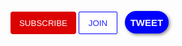 <style>
   .subscribe-button {
       background-color: #db0303;
       color: white;
       border: none;
       height: 36px;
       width: 105px;
       border-radius: 4px;
       cursor: pointer;
       transition: opacity 0.15s;
   }
   .subscribe-button:hover {
       background-color: green;
       opacity: 0.8;
   }

   .join-button {
       background-color: white;
       border-color: blue;
       border-style: solid;
       border-width: 1px;
       color: rgba(0, 0, 255, 0.874);
       height: 36px;
       width: 62px;
       border-radius: 2px;
       cursor: pointer;
       transition: background-color 1s;
   }
   .join-button:hover {
       background-color: blue;
       color: white;
   }
   
   .tweet-button {
       background-color: blue;
       color: white;
       border: none;
       height: 36px;
       width: 70px;
       border-radius: 18px;
       font-weight: bold;
       font-size: 15px;
       cursor: pointer;
       margin-left: 8px;
       box-shadow: 2px 2px 5px gray;
   }
</style>

<button class="subscribe-button">SUBSCRIBE</button>
<button class="join-button">JOIN</button>
<button class="tweet-button">TWEET</button>
